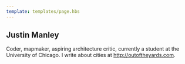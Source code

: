 ```yaml
---
template: templates/page.hbs
---
```


## Justin Manley ##

Coder, mapmaker, aspiring architecture critic, currently a student at the University of Chicago. I write about cities at http://outoftheyards.com.
